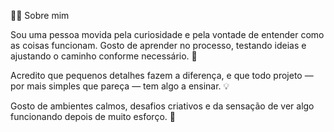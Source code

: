🧑‍💻 Sobre mim

Sou uma pessoa movida pela curiosidade e pela vontade de entender como as coisas funcionam. Gosto de aprender no processo, testando ideias e ajustando o caminho conforme necessário. 🚀

Acredito que pequenos detalhes fazem a diferença, e que todo projeto — por mais simples que pareça — tem algo a ensinar. 💡

Gosto de ambientes calmos, desafios criativos e da sensação de ver algo funcionando depois de muito esforço. 🌱
